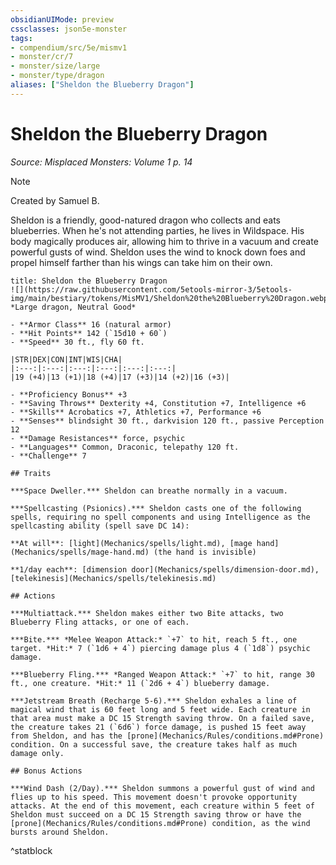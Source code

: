 ```yaml
---
obsidianUIMode: preview
cssclasses: json5e-monster
tags:
- compendium/src/5e/mismv1
- monster/cr/7
- monster/size/large
- monster/type/dragon
aliases: ["Sheldon the Blueberry Dragon"]
---
```

# Sheldon the Blueberry Dragon
*Source: Misplaced Monsters: Volume 1 p. 14*  

> [!note]
> Created by Samuel B.

Sheldon is a friendly, good-natured dragon who collects and eats blueberries. When he's not attending parties, he lives in Wildspace. His body magically produces air, allowing him to thrive in a vacuum and create powerful gusts of wind. Sheldon uses the wind to knock down foes and propel himself farther than his wings can take him on their own.

```ad-statblock
title: Sheldon the Blueberry Dragon
![](https://raw.githubusercontent.com/5etools-mirror-3/5etools-img/main/bestiary/tokens/MisMV1/Sheldon%20the%20Blueberry%20Dragon.webp#token)
*Large dragon, Neutral Good*

- **Armor Class** 16 (natural armor)
- **Hit Points** 142 (`15d10 + 60`)
- **Speed** 30 ft., fly 60 ft.

|STR|DEX|CON|INT|WIS|CHA|
|:---:|:---:|:---:|:---:|:---:|:---:|
|19 (+4)|13 (+1)|18 (+4)|17 (+3)|14 (+2)|16 (+3)|

- **Proficiency Bonus** +3
- **Saving Throws** Dexterity +4, Constitution +7, Intelligence +6
- **Skills** Acrobatics +7, Athletics +7, Performance +6
- **Senses** blindsight 30 ft., darkvision 120 ft., passive Perception 12
- **Damage Resistances** force, psychic
- **Languages** Common, Draconic, telepathy 120 ft.
- **Challenge** 7

## Traits

***Space Dweller.*** Sheldon can breathe normally in a vacuum.

***Spellcasting (Psionics).*** Sheldon casts one of the following spells, requiring no spell components and using Intelligence as the spellcasting ability (spell save DC 14):

**At will**: [light](Mechanics/spells/light.md), [mage hand](Mechanics/spells/mage-hand.md) (the hand is invisible)

**1/day each**: [dimension door](Mechanics/spells/dimension-door.md), [telekinesis](Mechanics/spells/telekinesis.md)

## Actions

***Multiattack.*** Sheldon makes either two Bite attacks, two Blueberry Fling attacks, or one of each.

***Bite.*** *Melee Weapon Attack:* `+7` to hit, reach 5 ft., one target. *Hit:* 7 (`1d6 + 4`) piercing damage plus 4 (`1d8`) psychic damage.

***Blueberry Fling.*** *Ranged Weapon Attack:* `+7` to hit, range 30 ft., one creature. *Hit:* 11 (`2d6 + 4`) blueberry damage.

***Jetstream Breath (Recharge 5-6).*** Sheldon exhales a line of magical wind that is 60 feet long and 5 feet wide. Each creature in that area must make a DC 15 Strength saving throw. On a failed save, the creature takes 21 (`6d6`) force damage, is pushed 15 feet away from Sheldon, and has the [prone](Mechanics/Rules/conditions.md#Prone) condition. On a successful save, the creature takes half as much damage only.

## Bonus Actions

***Wind Dash (2/Day).*** Sheldon summons a powerful gust of wind and flies up to his speed. This movement doesn't provoke opportunity attacks. At the end of this movement, each creature within 5 feet of Sheldon must succeed on a DC 15 Strength saving throw or have the [prone](Mechanics/Rules/conditions.md#Prone) condition, as the wind bursts around Sheldon.
```
^statblock